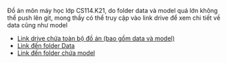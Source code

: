 Đồ án môn máy học lớp CS114.K21, do folder data và model quá lớn không thể push lên git, mong thầy có thể truy cập vào link drive để xem chi tiết về data cũng như model
  * [Link drive chứa toàn bộ đồ án (bao gồm data và model)](https://drive.google.com/drive/folders/1sb6kFlex_FvxaU9Ox5pkZOxXHzh-E1DS?usp=sharing)
  * [Link đến folder Data](https://drive.google.com/drive/folders/1oTcfF9ayXm89V9AM-q_XonJrrtFuF_hM?usp=sharing)
  * [Link đến folder chứa model](https://drive.google.com/drive/folders/1oTcfF9ayXm89V9AM-q_XonJrrtFuF_hM?usp=sharing)
